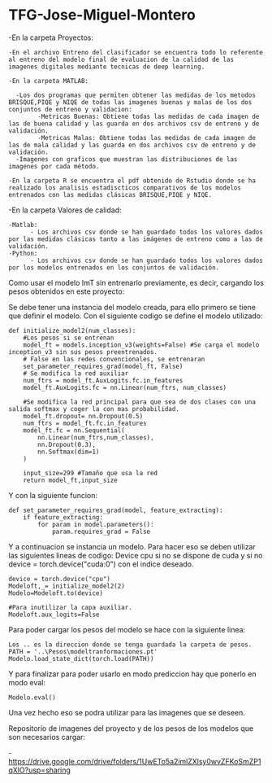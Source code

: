 # TFG-Jose-Miguel-Montero

-En la carpeta Proyectos:

    -En el archivo Entreno del clasificador se encuentra todo lo referente al entreno del modelo final de evaluacion de la calidad de las imagenes digitales mediante tecnicas de deep learning.
  
    -En la carpeta MATLAB:
    
      -Los dos programas que permiten obtener las medidas de los metodos BRISQUE,PIQE y NIQE de todas las imagenes buenas y malas de los dos conjuntos de entreno y validacion:
            -Metricas Buenas: Obtiene todas las medidas de cada imagen de las de buena calidad y las guarda en dos archivos csv de entreno y de validación.
            -Metricas Malas: Obtiene todas las medidas de cada imagen de las de mala calidad y las guarda en dos archivos csv de entreno y de validación.
      -Imagenes con graficos que muestran las distribuciones de las imagenes por cada método.

    -En la carpeta R se encuentra el pdf obtenido de Rstudio donde se ha realizado los analisis estadiscticos comparativos de los modelos entrenados con las medidas clásicas BRISQUE,PIQE y NIQE.

-En la carpeta Valores de calidad:
    
    -Matlab:
          - Los archivos csv donde se han guardado todos los valores dados por las medidas clásicas tanto a las imágenes de entreno como a las de validación.
    -Python:
          - Los archivos csv donde se han guardado todos los valores dados por los modelos entrenados en los conjuntos de validación.



Como usar el modelo ImT sin entrenarlo previamente, es decir, cargando los pesos obtenidos en este proyecto:

Se debe tener una instancia del modelo creada, para ello primero se tiene que definir el modelo. Con el siguiente codigo se define el modelo utilizado:

    def initialize_model2(num_classes):
        #Los pesos si se entrenan
        model_ft = models.inception_v3(weights=False) #Se carga el modelo inception_v3 sin sus pesos preentrenados.
        # False en las redes convencionales, se entrenaran
        set_parameter_requires_grad(model_ft, False)
        # Se modifica la red auxiliar
        num_ftrs = model_ft.AuxLogits.fc.in_features
        model_ft.AuxLogits.fc = nn.Linear(num_ftrs, num_classes)

        #Se modifica la red principal para que sea de dos clases con una salida softmax y coger la con mas probabilidad.
        model_ft.dropout= nn.Dropout(0.5)
        num_ftrs = model_ft.fc.in_features
        model_ft.fc = nn.Sequential(
            nn.Linear(num_ftrs,num_classes),
            nn.Dropout(0.3),
            nn.Softmax(dim=1)
        )

        input_size=299 #Tamaño que usa la red
        return model_ft,input_size
    


Y con la siguiente funcion:

    def set_parameter_requires_grad(model, feature_extracting):
        if feature_extracting:
            for param in model.parameters():
                param.requires_grad = False
            
            

Y a continuacion se instancia un modelo. Para hacer eso se deben utilizar las siguientes lineas de codigo:
Device cpu si no se dispone de cuda y si no  device = torch.device("cuda:0") con el indice deseado.

    device = torch.device("cpu")
    Modeloft,_= initialize_model2(2)
    Modelo=Modeloft.to(device)

    #Para inutilizar la capa auxiliar.
    Modeloft.aux_logits=False



Para poder cargar los pesos del modelo se hace con la siguiente linea:

    Los .. es la direccion donde se tenga guardada la carpeta de pesos.
    PATH = '..\Pesos\modeltranformaciones.pt'
    Modelo.load_state_dict(torch.load(PATH))
    


Y para finalizar para poder usarlo en modo prediccion hay que ponerlo en modo eval:

    Modelo.eval()



Una vez hecho eso se podra utilizar para las imagenes que se deseen.
  
Repositorio de imagenes del proyecto y de los pesos de los modelos que son necesarios cargar:

  -https://drive.google.com/drive/folders/1UwETo5a2imlZXlsy0wvZFKoSmZP1qXlO?usp=sharing
